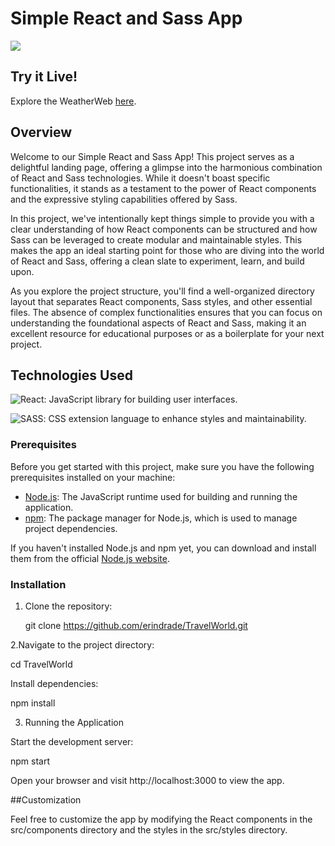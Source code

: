 # Simple React and Sass App

![](https://imgur.com/vkl52g6)

## Try it Live!

Explore the WeatherWeb [here](https://travelworld-app.netlify.app/).

## Overview

Welcome to our Simple React and Sass App! This project serves as a delightful landing page, offering a glimpse into the harmonious combination of React and Sass technologies. While it doesn't boast specific functionalities, it stands as a testament to the power of React components and the expressive styling capabilities offered by Sass.

In this project, we've intentionally kept things simple to provide you with a clear understanding of how React components can be structured and how Sass can be leveraged to create modular and maintainable styles. This makes the app an ideal starting point for those who are diving into the world of React and Sass, offering a clean slate to experiment, learn, and build upon.

As you explore the project structure, you'll find a well-organized directory layout that separates React components, Sass styles, and other essential files. The absence of complex functionalities ensures that you can focus on understanding the foundational aspects of React and Sass, making it an excellent resource for educational purposes or as a boilerplate for your next project.


## Technologies Used

![React](https://img.shields.io/badge/-React-black?style=for-the-badge&logo=react): JavaScript library for building user interfaces.


![SASS](https://img.shields.io/badge/SASS-hotpink.svg?style=for-the-badge&logo=SASS&logoColor=white): CSS extension language to enhance styles and maintainability.

### Prerequisites

Before you get started with this project, make sure you have the following prerequisites installed on your machine:

- [Node.js](https://nodejs.org/): The JavaScript runtime used for building and running the application.
- [npm](https://www.npmjs.com/): The package manager for Node.js, which is used to manage project dependencies.

If you haven't installed Node.js and npm yet, you can download and install them from the official [Node.js website](https://nodejs.org/).

### Installation

1. Clone the repository:

   git clone https://github.com/erindrade/TravelWorld.git

2.Navigate to the project directory:

cd TravelWorld

Install dependencies:

npm install

3. Running the Application

  Start the development server:

npm start

Open your browser and visit http://localhost:3000 to view the app.

##Customization

Feel free to customize the app by modifying the React components in the src/components directory and the styles in the src/styles directory.

